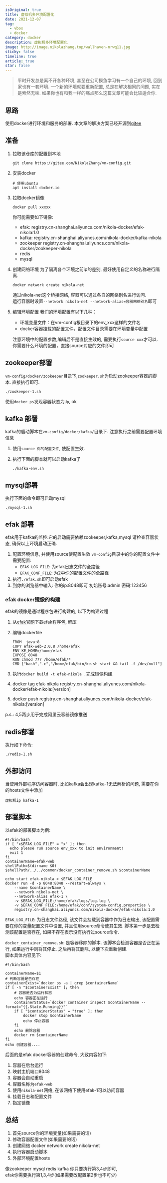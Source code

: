 ```yaml
---
isOriginal: true
title: 虚拟机多环境配置化
date: 2021-12-07
tag:
  - vbox
  - docker
category: docker
description: 虚拟机多环境配置化 
image: http://image.nikolazhang.top/wallhaven-nrwq11.jpg
sticky: false
timeline: true
article: true
star: false
---
```


> 平时开发总是离不开各种环境, 甚至在公司摸鱼学习有一个自己的环境, 回到家也有一套环境. 一个新的环境就要重新配置, 总是在解决相同的问题, 实在是索然无味. 如果你也有和我一样的痛点那么这篇文章可能会比较适合你.

## 思路

使用docker进行环境和服务的部署. 本文章的解决方案已经开源到[gitee](https://gitee.com/NikolaZhang/vm-config)

## 准备

1. 拉取该仓库的配置到本地

    ```shell
    git clone https://gitee.com/NikolaZhang/vm-config.git
    ```

2. 安装docker

    ```shell
    # 使用ubuntu
    apt install docker.io
    ```

3. 拉取docker镜像

    ```shell
    docker pull xxxxx
    ```

    你可能需要如下镜像:
    - efak: registry.cn-shanghai.aliyuncs.com/nikola-docker/efak-nikola:1.0
    - kafka: registry.cn-shanghai.aliyuncs.com/nikola-docker/kafka-nikola
    - zookeeper registry.cn-shanghai.aliyuncs.com/nikola-docker/zookeeper-nikola
    - redis
    - mysql

4. 创建网络环境
    为了隔离各个环境之前ip的差别, 最好使用自定义的名称进行隔离.

    ```shell
    docker network create nikola-net
    ```

    通过nikola-net这个桥接网络, 容器可以通过各自的网络别名进行访问.  
    运行容器时设置`--network nikola-net --network-alias=容器网络别名`即可

5. 编辑环境配置
    我们的环境配置有以下几种：
    - 环境变量文件：在vm-config根目录下的env_xxx这样的文件名
    - docker容器挂载的配置文件，配置文件目录需要在环境变量中配置

    注意环境中的配置参数,编辑后不是直接生效的, 需要执行`source xxx`才可以.
    你需要什么环境的配置，直接source对应的文件即可

## zookeeper部署

`vm-config/docker/zookeeper`目录下,`zookeeper.sh`为启动zookeeper容器的脚本. 直接执行即可.

```shell
./zookeeper-1.sh
```

使用`docker ps`发现容器状态为`Up`, ok

## kafka 部署

kafka的启动脚本在`vm-config/docker/kafka/`目录下.
注意执行之前需要配置环境信息

1. 使用`source 你的配置文件`, 使配置生效.
2. 执行下面的脚本就可以启动kafka了

    ```shell
    ./kafka-env.sh
    ```

## mysql部署

执行下面的命令即可启动mysql

```shell
./mysql-1.sh
```

## efak 部署

efak用于kafka的监控.它的启动需要依赖zookeeper,kafka,mysql
请检查容器状态, 确保以上环境启动正确.

1. 配置环境信息, 并使用source使配置生效
    `vm-config`目录中的你的配置文件中需要配置:
     - `EFAK_LOG_FILE`: 为efak日志文件的全路径
     - `EFAK_CONF_FILE`: 为2中你的配置文件的全路径
2. 执行`./efak.sh`即可启动efak
3. 到你的浏览器中输入: 你的ip:8048即可
初始账号:admin  密码:123456

### efak docker镜像的构建

efak的镜像是通过程序包进行构建的, 以下为构建过程

1. 从[efak官网](http://download.kafka-eagle.org/)下载efak程序包, 解压
2. 编辑dockerfile

    ```shell
    FROM  java:8
    COPY efak-web-2.0.8 /home/efak
    ENV KE_HOME=/home/efak
    EXPOSE 8048
    RUN chmod 777 /home/efak/*
    CMD ["bash","-c","/home/efak/bin/ke.sh start && tail -f /dev/null"]
    ```

3. 执行`docker build -t efak-nikola .`完成镜像构建.
4. docker tag efak-nikola registry.cn-shanghai.aliyuncs.com/nikola-docker/efak-nikola:[version]
5. docker push registry.cn-shanghai.aliyuncs.com/nikola-docker/efak-nikola:[version]

p.s.: 4,5两步用于完成阿里云容器镜像推送

## redis部署

执行如下命令:

```shell
./redis-1.sh
```

## 外部访问

当使用外部程序访问容器时, 比如kafka会出现kafka-1无法解析的问题, 需要在你的hosts文件中添加

```
虚拟机ip kafka-1
```

## 部署脚本

以efak的部署脚本为例:

```shell
#!/bin/bash
if [ "x$EFAK_LOG_FILE" = "x" ]; then
  echo please run source env_xxx to init environment!
  exit 1
fi
containerName=efak-web
shellPath=$(dirname $0)
$shellPath/../../common/docker_container_remove.sh $containerName

echo start efak-nikola > $EFAK_LOG_FILE
docker run -d -p 8048:8048 --restart=always \
    --name $containerName \
    --network nikola-net \
    --network-alias efak-1 \
    -v $EFAK_LOG_FILE:/home/efak/logs/log.log \
    -v $EFAK_CONF_FILE:/home/efak/conf/system-config.properties \
    registry.cn-shanghai.aliyuncs.com/nikola-docker/efak-nikola:1.0
```

`EFAK_LOG_FILE`: 为日志文件路径, 该文件会挂载到容器中作为日志输出, 该配置需要在你的变量配置文件中设置, 并且使用source命令使其生效.
脚本第一步是去检测该配置是否存在, 如果不存在表示没有执行过source命令.

`docker_container_remove.sh`: 是容器移除的脚本. 该脚本会检测容器是否正在运行, 如果运行中则将其停止. 之后再将其删除, 以便下次重新创建.  
脚本具体内容见下:

```shell
#!/bin/bash

containerName=$1
# 判断容器是否存在
containerExist=`docker ps -a | grep $containerName`
if [ -n "$containerExist" ]; then
    # 容器是否为运行状态
    echo 容器正在运行
    containerStatus=`docker container inspect $containerName --format="{{.State.Running}}"`
    if [ "$containerStatus" = "true" ]; then
        docker stop $containerName
        echo 停止容器
    fi
    echo 删除容器
    docker rm $containerName
fi
echo 创建容器....
```

后面的是efak docker容器的创建命令, 大致内容如下:

1. 容器在后台运行
2. 映射主机端口8048
3. 容器会自动重启
4. 容器名称为`efak-web`
5. 使用`nikola-net`网络, 在该网络下使用efak-1可以访问容器
6. 挂载日志和配置文件
7. 指定镜像

## 总结

1. 首先source你的环境变量(如果需要的话)
2. 修改容器配置文件(如果需要的话)
3. 创建网络 docker network create nikola-net
4. 执行容器启动脚本
5. 外部环境配置hosts

像zookeeper mysql redis kafka 你只要执行第3,4步即可,  
efak你需要执行第1,3,4步(如果需要改配置第2步也不可少)
